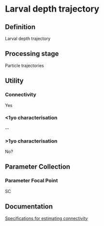 # Larval depth trajectory
<!-- 
{: .no_toc .text-delta }
* TOC
{:toc} -->

## Definition

Larval depth trajectory

## Processing stage

Particle trajectories 

## Utility 
### Connectivity

Yes

### <1yo characterisation

--

### >1yo characterisation

No?

## Parameter Collection
### Parameter Focal Point

SC

## Documentation

[Specifications for estimating connectivity](https://aimsgovau.sharepoint.com/:w:/r/sites/RRAPMDS/_layouts/15/Doc.aspx?sourcedoc=%7B3C80B081-E4F6-4C04-A988-8C11FEBE20E5%7D&file=Connectivity_parameters_SC.docx)